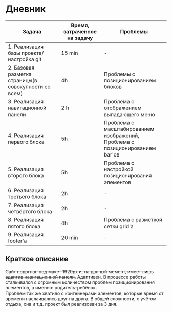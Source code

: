 # Дневник
| Задача  | Время, затраченное на задачу | Проблемы |
| ------------- | ------------- | ------------- |
| 1. Реализация базы проекта/<br>настройка git  | 15 min  | -  |
| 2. Базовая разметка страницы(в совокупности со всем) | 4h  | Проблемы с позиционированием блоков |
| 3. Реализация навигационной панели  | 2 h  | Проблема с отображением выпадающего меню  |
| 4. Реализация первого блока  | 5h  | Проблема с масштабированием изображений,<br>Проблема с позиционированием bar'ов |
| 5. Реализация второго блока  | 5h  | Проблема с настройкой позиционирования элементов |
| 6. Реализация третьего блока  | 2h  | - |
| 7. Реализация четвёртого блока  | 2h  | - |
| 8. Реализация пятого блока  | 4h  | Проблема с разметкой сетки grid'а |
| 9. Реализация footer'а | 20 min  | - |


## Краткое описание
~~Сайт подогнан под макет 1920px и, на данный момент, имеет лишь адаптив навигационной панели.~~ Адаптивен. В процессе работы сталкивался с огромным количеством проблем позиционирования элементов, а именно: родитель-ребёнок.<br>
Проблем так же хватило с контейнерами элементов, которые время от времени наслаивались друг на друга. В общей сложности, с учётом отдыха, сна и т.д. проект был реализован за 3 дня.
